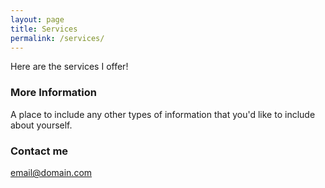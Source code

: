 ```yaml
---
layout: page
title: Services
permalink: /services/
---
```


Here are the services I offer!

### More Information

A place to include any other types of information that you'd like to include about yourself.

### Contact me

[email@domain.com](mailto:email@domain.com)
